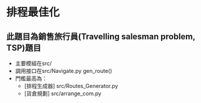# 排程最佳化
## 此題目為銷售旅行員(Travelling salesman problem, TSP)題目
* 主要模組在src/
* 調用接口在src/Navigate.py gen_route()
* 門檻最高為：
  - [排程生成器] src/Routes_Generator.py 
  - [貨倉規劃] src/arrange_com.py 
  
